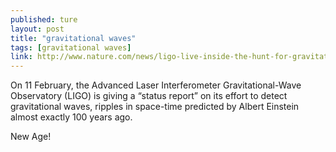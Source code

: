 ```yaml
---
published: ture
layout: post
title: "gravitational waves"
tags: [gravitational waves]
link: http://www.nature.com/news/ligo-live-inside-the-hunt-for-gravitational-waves-1.19344
---
```


On 11 February, the Advanced Laser Interferometer Gravitational-Wave Observatory (LIGO) is giving a “status report” on its effort to detect gravitational waves, ripples in space-time predicted by Albert Einstein almost exactly 100 years ago.

New Age!
